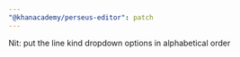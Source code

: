 ```yaml
---
"@khanacademy/perseus-editor": patch
---
```


Nit: put the line kind dropdown options in alphabetical order
